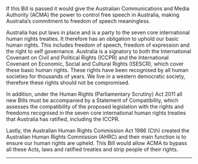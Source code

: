 If this Bill is passed it would give the Australian Communications and Media
Authority (ACMA) the power to control free speech in Australia, making Australia’s
commitment to freedom of speech meaningless.

Australia has put laws in place and is a party to the seven core international human
rights treaties. It therefore has an obligation to uphold our basic human rights. This
includes freedom of speech, freedom of expression and the right to self governance.
Australia is a signatory to both the International Covenant on Civil and Political
Rights (ICCPR) and the International Covenant on Economic, Social and Cultural
Rights (ISESCR), which cover these basic human rights. These rights have been
recognised by all human societies for thousands of years. We live in a western
democratic society, therefore these rights should not be compromised.

In addition, under the Human Rights (Parliamentary Scrutiny) Act 2011 all new Bills
must be accompanied by a Statement of Compatibility, which assesses the
compatibility of the proposed legislation with the rights and freedoms recognised in
the seven core international human rights treaties that Australia has ratified,
including the ICCPR.

Lastly, the Australian Human Rights Commission Act 1986 (Cth) created the
Australian Human Rights Commission (AHRC) and their main function is to ensure
our human rights are upheld. This Bill would allow ACMA to bypass all these Acts,
laws and ratified treaties and strip people of their rights.


-----

